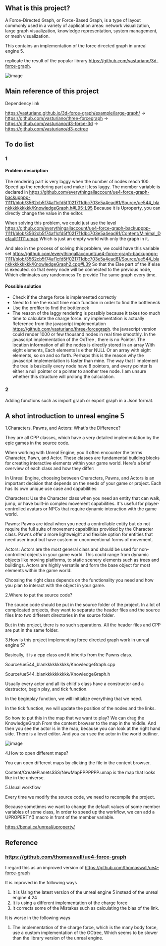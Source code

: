 ## What is this project? 


A Force-Directed Graph, or Force-Based Graph, is a type of layout commonly used in a variety of application areas: network visualization, large graph visualization, knowledge representation, system management, or mesh visualization.

This contains an implementation of the force directed graph in unreal engine 5.

replicate the result of the popular library https://github.com/vasturiano/3d-force-graph.

![image](https://github.com/user-attachments/assets/4e648745-8ee3-4fc7-9008-fd1d53785711)


## Main reference of this project

Dependency link

https://vasturiano.github.io/3d-force-graph/example/large-graph/ -> https://github.com/vasturiano/three-forcegraph -> https://github.com/vasturiano/d3-force-3d -> https://github.com/vasturiano/d3-octree



## To do list

### 1

#### Problem description
The rendering part is very laggy when the number of nodes reach 100.  Speed up the rendering part and make it less laggy.
The member variable is declared in https://github.com/everythingallaccount/ue4-force-graph-backupppp-11111/blob/3562cb5f74af1cfd5ff021711dbc703e5a4ead61/Source/ue544_blankkkkkkkkkk/KnowledgeGraph.h#L95-L95
Because it is Uproperty, you can directly change the value in the editor.




When solving this problem, we could just use the level https://github.com/everythingallaccount/ue4-force-graph-backupppp-11111/blob/3562cb5f74af1cfd5ff021711dbc703e5a4ead61/Content/Minimal_Default11111.umap
Which is just an empty world with only the graph in it.

And also in the process of solving this problem, we could have this variable set https://github.com/everythingallaccount/ue4-force-graph-backupppp-11111/blob/3562cb5f74af1cfd5ff021711dbc703e5a4ead61/Source/ue544_blankkkkkkkkkk/KnowledgeGraph2.cpp#L39
So that the Else part of the if else is executed.
so that every node will be connected to the previous node, Which eliminates any randomness To provide The same graph every time.


#### Possible solution
  - Check if the charge force is implemented correctly 
  - Need to time the exact time each function in order to find the bottleneck
  - Use the profiler to find the bottleneck
  - The reason of the laggy rendering is possibly because it takes too much time to calculate the charge force.
    my implementation is actually Reference from the javascript implementation https://github.com/vasturiano/three-forcegraph.
    the javascript version could render 1000 or few thousand nodes in real time smoothly.
    In the javascript implementation of the OcTree , there is no Pointer. The location information of all the nodes
    is directly stored in an array With eight elements, Each elements Is either NULL Or an array with eight elements, so on and so forth.
    Perhaps this is the reason why the javascript implementation is faster than mine.
    The way that I implement the tree is basically every node have 8 pointers, and every pointer Is either a null pointer or a pointer to another tree node. I am unsure whether this structure will prolong the calculation.  
  
### 2

Adding functions such as import graph or export graph in a Json format. 

## A shot introduction to unreal engine 5

1.Characters. Pawns, and Actors: What's the Difference?

They are all CPP classes, which have a very detailed implementation by the epic games in the source code. 

When working with Unreal Engine, you'll often encounter the terms Character, Pawn, and Actor. These classes are fundamental building blocks for creating interactive elements within your game world. Here's a brief overview of each class and how they differ: 

In Unreal Engine, choosing between Characters, Pawns, and Actors is an important decision that depends on the needs of your game or project. Each has its own unique use case and capabilities:

Characters: Use the Character class when you need an entity that can walk, jump, or have built-in complex movement capabilities. It's useful for player-controlled avatars or NPCs that require dynamic interaction with the game world.

Pawns: Pawns are ideal when you need a controllable entity but do not require the full suite of movement capabilities provided by the Character class. Pawns offer a more lightweight and flexible option for entities that need user input but have custom or unconventional forms of movement.

Actors: Actors are the most general class and should be used for non-controlled objects in your game world. This could range from dynamic objects like moving platforms, to static scenery elements such as trees and buildings. Actors are highly versatile and form the base object for most elements within the game world.

Choosing the right class depends on the functionality you need and how you plan to interact with the object in your game.

2.Where to put the source code? 

The source code should be put in the source folder of the project. In a lot of complicated projects, they want to separate the header files and the source files Into two different directories in the source folder. 

But in this project, there is no such separations. All the header files and CPP are put in the same folder. 

3.How is this project implementing force directed graph work in unreal engine 5?

Basically, it is a cpp class  and it inherits from the Pawns class.  

Source/ue544_blankkkkkkkkkk/KnowledgeGraph.cpp

Source/ue544_blankkkkkkkkkk/KnowledgeGraph.h

Usually every actor and all its child's class have a constructor and a destructor, begin play, and tick function.

In the beginplay function, we will initialize everything that we need.

In the tick function, we will update the position of the nodes and the links.

So how to put this in the map that we want to play? We can drag the KnowledgeGraph From the content browser to the map in the middle. And then you see the actor is in the map, because you can look at the right hand side. There is a level editor. And you can see the actor in the world outliner.

![image](https://github.com/user-attachments/assets/2042450f-0d52-4c6f-97e2-a8dc2973de14)


4.How to open different maps? 

You can open different maps by clicking the file in the content browser.

Content/CreatePlanetsSSS/NewMapPPPPPPP.umap   is the map that looks like in the universe. 

5.Usual workflow

Every time we modify the source code, we need to recompile the project.

Because sometimes we want to change the default values of some member variables of some class, 
In order to speed up the workflow, we can add a UPROPERTY() macro in front of the member variable.

https://benui.ca/unreal/uproperty/





## Reference

### https://github.com/thomaswall/ue4-force-graph

I regard this as an improved version of https://github.com/thomaswall/ue4-force-graph

It is improved in the following ways
1. It is Using the latest version of the unreal engine 5 instead of the unreal engine 4.24
2. It is using a different implementation of the charge force
3. It corrects some of the Mistakes such as calculating the bias of the link.

It is worse in the following ways
1. The implementation of the charge force, which is the many body force, use a custom implementation of the OCtree, Which seems to be slower than the library version of the unreal engine.
